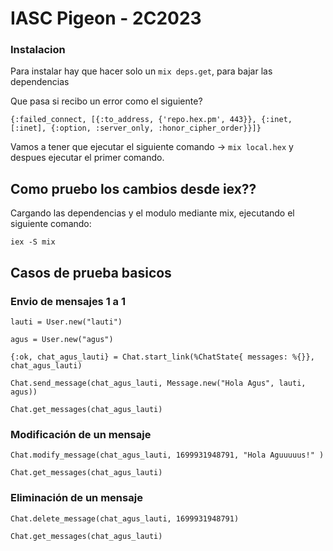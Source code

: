 # IASC Pigeon - 2C2023

### Instalacion

Para instalar hay que hacer solo un `mix deps.get`, para bajar las dependencias

Que pasa si recibo un error como el siguiente?

```
{:failed_connect, [{:to_address, {'repo.hex.pm', 443}}, {:inet, [:inet], {:option, :server_only, :honor_cipher_order}}]}
```

Vamos a tener que ejecutar el siguiente comando -> `mix local.hex` y despues ejecutar el primer comando.

## Como pruebo los cambios desde iex??

Cargando las dependencias y el modulo mediante mix, ejecutando el siguiente comando:

`iex -S mix`

## Casos de prueba basicos

### Envio de mensajes 1 a 1

`lauti = User.new("lauti")`

`agus = User.new("agus")`

`{:ok, chat_agus_lauti} = Chat.start_link(%ChatState{ messages: %{}}, chat_agus_lauti)`

`Chat.send_message(chat_agus_lauti, Message.new("Hola Agus", lauti, agus))`

`Chat.get_messages(chat_agus_lauti)`

### Modificación de un mensaje

`Chat.modify_message(chat_agus_lauti, 1699931948791, "Hola Aguuuuus!" )`

`Chat.get_messages(chat_agus_lauti)`

### Eliminación de un mensaje

`Chat.delete_message(chat_agus_lauti, 1699931948791)`

`Chat.get_messages(chat_agus_lauti)`